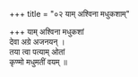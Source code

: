 +++
title = "०२ याम् अश्विना मधुकशाम्"

+++
याम् अश्विना मधुकशां  
देवा अग्रे अजनयन् ।  
तया त्वा पत्याम् ओतां  
कृण्मो मधुमतीं वयम् ॥